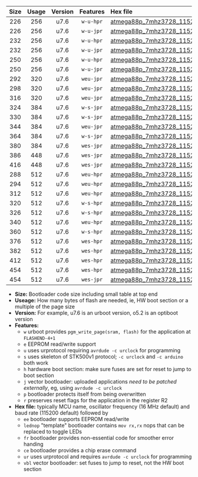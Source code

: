 |Size|Usage|Version|Features|Hex file|
|:-:|:-:|:-:|:-:|:--|
|226|256|u7.6|`w-u-hpr`|[atmega88p_7mhz3728_115200bps_ur.hex](https://raw.githubusercontent.com/stefanrueger/urboot/main//atmega88p_7mhz3728_115200bps_ur.hex)|
|226|256|u7.6|`w-u-jpr`|[atmega88p_7mhz3728_115200bps_ur_vbl.hex](https://raw.githubusercontent.com/stefanrueger/urboot/main//atmega88p_7mhz3728_115200bps_ur_vbl.hex)|
|232|256|u7.6|`w-u-hpr`|[atmega88p_7mhz3728_115200bps_lednop_ur.hex](https://raw.githubusercontent.com/stefanrueger/urboot/main//atmega88p_7mhz3728_115200bps_lednop_ur.hex)|
|232|256|u7.6|`w-u-jpr`|[atmega88p_7mhz3728_115200bps_lednop_ur_vbl.hex](https://raw.githubusercontent.com/stefanrueger/urboot/main//atmega88p_7mhz3728_115200bps_lednop_ur_vbl.hex)|
|250|256|u7.6|`w-u-hpr`|[atmega88p_7mhz3728_115200bps_lednop_fr_ur.hex](https://raw.githubusercontent.com/stefanrueger/urboot/main//atmega88p_7mhz3728_115200bps_lednop_fr_ur.hex)|
|250|256|u7.6|`w-u-jpr`|[atmega88p_7mhz3728_115200bps_lednop_fr_ur_vbl.hex](https://raw.githubusercontent.com/stefanrueger/urboot/main//atmega88p_7mhz3728_115200bps_lednop_fr_ur_vbl.hex)|
|292|320|u7.6|`weu-jpr`|[atmega88p_7mhz3728_115200bps_ee_ur_vbl.hex](https://raw.githubusercontent.com/stefanrueger/urboot/main//atmega88p_7mhz3728_115200bps_ee_ur_vbl.hex)|
|298|320|u7.6|`weu-jpr`|[atmega88p_7mhz3728_115200bps_ee_lednop_ur_vbl.hex](https://raw.githubusercontent.com/stefanrueger/urboot/main//atmega88p_7mhz3728_115200bps_ee_lednop_ur_vbl.hex)|
|316|320|u7.6|`weu-jpr`|[atmega88p_7mhz3728_115200bps_ee_lednop_fr_ur_vbl.hex](https://raw.githubusercontent.com/stefanrueger/urboot/main//atmega88p_7mhz3728_115200bps_ee_lednop_fr_ur_vbl.hex)|
|324|384|u7.6|`w-s-jpr`|[atmega88p_7mhz3728_115200bps_vbl.hex](https://raw.githubusercontent.com/stefanrueger/urboot/main//atmega88p_7mhz3728_115200bps_vbl.hex)|
|330|384|u7.6|`w-s-jpr`|[atmega88p_7mhz3728_115200bps_lednop_vbl.hex](https://raw.githubusercontent.com/stefanrueger/urboot/main//atmega88p_7mhz3728_115200bps_lednop_vbl.hex)|
|344|384|u7.6|`weu-jpr`|[atmega88p_7mhz3728_115200bps_ee_lednop_fr_ce_ur_vbl.hex](https://raw.githubusercontent.com/stefanrueger/urboot/main//atmega88p_7mhz3728_115200bps_ee_lednop_fr_ce_ur_vbl.hex)|
|364|384|u7.6|`w-s-jpr`|[atmega88p_7mhz3728_115200bps_lednop_fr_vbl.hex](https://raw.githubusercontent.com/stefanrueger/urboot/main//atmega88p_7mhz3728_115200bps_lednop_fr_vbl.hex)|
|380|384|u7.6|`wes-jpr`|[atmega88p_7mhz3728_115200bps_ee_vbl.hex](https://raw.githubusercontent.com/stefanrueger/urboot/main//atmega88p_7mhz3728_115200bps_ee_vbl.hex)|
|386|448|u7.6|`wes-jpr`|[atmega88p_7mhz3728_115200bps_ee_lednop_vbl.hex](https://raw.githubusercontent.com/stefanrueger/urboot/main//atmega88p_7mhz3728_115200bps_ee_lednop_vbl.hex)|
|416|448|u7.6|`wes-jpr`|[atmega88p_7mhz3728_115200bps_ee_lednop_fr_vbl.hex](https://raw.githubusercontent.com/stefanrueger/urboot/main//atmega88p_7mhz3728_115200bps_ee_lednop_fr_vbl.hex)|
|288|512|u7.6|`weu-hpr`|[atmega88p_7mhz3728_115200bps_ee_ur.hex](https://raw.githubusercontent.com/stefanrueger/urboot/main//atmega88p_7mhz3728_115200bps_ee_ur.hex)|
|294|512|u7.6|`weu-hpr`|[atmega88p_7mhz3728_115200bps_ee_lednop_ur.hex](https://raw.githubusercontent.com/stefanrueger/urboot/main//atmega88p_7mhz3728_115200bps_ee_lednop_ur.hex)|
|312|512|u7.6|`weu-hpr`|[atmega88p_7mhz3728_115200bps_ee_lednop_fr_ur.hex](https://raw.githubusercontent.com/stefanrueger/urboot/main//atmega88p_7mhz3728_115200bps_ee_lednop_fr_ur.hex)|
|320|512|u7.6|`w-s-hpr`|[atmega88p_7mhz3728_115200bps.hex](https://raw.githubusercontent.com/stefanrueger/urboot/main//atmega88p_7mhz3728_115200bps.hex)|
|326|512|u7.6|`w-s-hpr`|[atmega88p_7mhz3728_115200bps_lednop.hex](https://raw.githubusercontent.com/stefanrueger/urboot/main//atmega88p_7mhz3728_115200bps_lednop.hex)|
|340|512|u7.6|`weu-hpr`|[atmega88p_7mhz3728_115200bps_ee_lednop_fr_ce_ur.hex](https://raw.githubusercontent.com/stefanrueger/urboot/main//atmega88p_7mhz3728_115200bps_ee_lednop_fr_ce_ur.hex)|
|360|512|u7.6|`w-s-hpr`|[atmega88p_7mhz3728_115200bps_lednop_fr.hex](https://raw.githubusercontent.com/stefanrueger/urboot/main//atmega88p_7mhz3728_115200bps_lednop_fr.hex)|
|376|512|u7.6|`wes-hpr`|[atmega88p_7mhz3728_115200bps_ee.hex](https://raw.githubusercontent.com/stefanrueger/urboot/main//atmega88p_7mhz3728_115200bps_ee.hex)|
|382|512|u7.6|`wes-hpr`|[atmega88p_7mhz3728_115200bps_ee_lednop.hex](https://raw.githubusercontent.com/stefanrueger/urboot/main//atmega88p_7mhz3728_115200bps_ee_lednop.hex)|
|412|512|u7.6|`wes-hpr`|[atmega88p_7mhz3728_115200bps_ee_lednop_fr.hex](https://raw.githubusercontent.com/stefanrueger/urboot/main//atmega88p_7mhz3728_115200bps_ee_lednop_fr.hex)|
|454|512|u7.6|`wes-hpr`|[atmega88p_7mhz3728_115200bps_ee_lednop_fr_ce.hex](https://raw.githubusercontent.com/stefanrueger/urboot/main//atmega88p_7mhz3728_115200bps_ee_lednop_fr_ce.hex)|
|454|512|u7.6|`wes-jpr`|[atmega88p_7mhz3728_115200bps_ee_lednop_fr_ce_vbl.hex](https://raw.githubusercontent.com/stefanrueger/urboot/main//atmega88p_7mhz3728_115200bps_ee_lednop_fr_ce_vbl.hex)|

- **Size:** Bootloader code size including small table at top end
- **Useage:** How many bytes of flash are needed, ie, HW boot section or a multiple of the page size
- **Version:** For example, u7.6 is an urboot version, o5.2 is an optiboot version
- **Features:**
  + `w` urboot provides `pgm_write_page(sram, flash)` for the application at `FLASHEND-4+1`
  + `e` EEPROM read/write support
  + `u` uses urprotocol requiring `avrdude -c urclock` for programming
  + `s` uses skeleton of STK500v1 protocol; `-c urclock` and `-c arduino` both work
  + `h` hardware boot section: make sure fuses are set for reset to jump to boot section
  + `j` vector bootloader: uploaded applications *need to be patched externally*, eg, using `avrdude -c urclock`
  + `p` bootloader protects itself from being overwritten
  + `r` preserves reset flags for the application in the register R2
- **Hex file:** typically MCU name, oscillator frequency (16 MHz default) and baud rate (115200 default) followed by
  + `ee` bootloader supports EEPROM read/write
  + `lednop` "template" bootloader contains `mov rx,rx` nops that can be replaced to toggle LEDs
  + `fr` bootloader provides non-essential code for smoother error handing
  + `ce` bootloader provides a chip erase command
  + `ur` uses urprotocol and requires `avrdude -c urclock` for programming
  + `vbl` vector bootloader: set fuses to jump to reset, not the HW boot section
